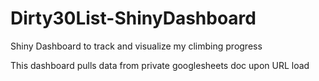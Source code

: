 # Dirty30List-ShinyDashboard
Shiny Dashboard to track and visualize my climbing progress

This dashboard pulls data from private googlesheets doc upon URL load 